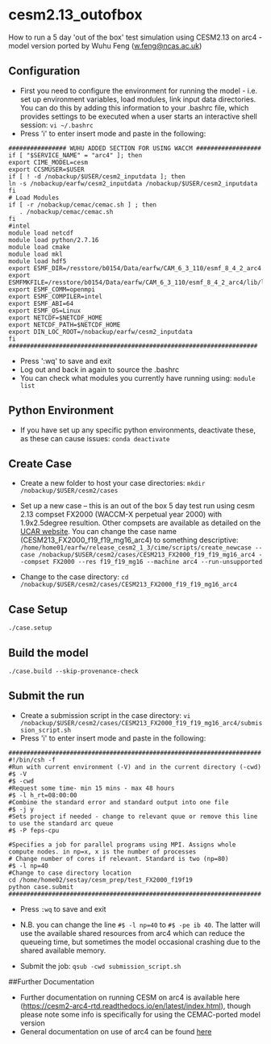 # cesm2.13_outofbox
How to run a 5 day 'out of the box' test simulation using CESM2.13 on arc4 - model version ported by Wuhu Feng (w.feng@ncas.ac.uk)

## Configuration 
- First you need to configure the environment for running the model - i.e. set up environment variables, load modules, link input data directories. You can do this by adding this information to your .bashrc file, which provides settings to be executed when a user starts an interactive shell session:
`vi ~/.bashrc`
- Press 'i' to enter insert mode and paste in the following:
```
################ WUHU ADDED SECTION FOR USING WACCM ##################
if [ "$SERVICE_NAME" = "arc4" ]; then
export CIME_MODEL=cesm
export CCSMUSER=$USER
if [ ! -d /nobackup/$USER/cesm2_inputdata ]; then
ln -s /nobackup/earfw/cesm2_inputdata /nobackup/$USER/cesm2_inputdata
fi
# Load Modules
if [ -r /nobackup/cemac/cemac.sh ] ; then
   . /nobackup/cemac/cemac.sh
fi
#intel
module load netcdf
module load python/2.7.16
module load cmake
module load mkl
module load hdf5
export ESMF_DIR=/resstore/b0154/Data/earfw/CAM_6_3_110/esmf_8_4_2_arc4
export ESMFMKFILE=/resstore/b0154/Data/earfw/CAM_6_3_110/esmf_8_4_2_arc4/lib/libO/Linux.intel.64.openmpi.default/esmf.mk
export ESMF_COMM=openmpi
export ESMF_COMPILER=intel
export ESMF_ABI=64
export ESMF_OS=Linux
export NETCDF=$NETCDF_HOME
export NETCDF_PATH=$NETCDF_HOME
export DIN_LOC_ROOT=/nobackup/earfw/cesm2_inputdata
fi
#####################################################################
```
- Press ':wq' to save and exit
- Log out and back in again to source the .bashrc
- You can check what modules you currently have running using:
`module list`

## Python Environment
- If you have set up any specific python environments, deactivate these, as these can cause issues:
`conda deactivate`

## Create Case
- Create a new folder to host your case directories:
`mkdir /nobackup/$USER/cesm2/cases`

-	Set up a new case – this is an out of the box 5 day test run using cesm 2.13 compset FX2000 (WACCM-X perpetual year 2000) with 1.9x2.5degree resultion. Other compsets are available as detailed on the [UCAR website](https://docs.cesm.ucar.edu/models/cesm2/config/2.1.3/compsets.html#www2). You can change the case name (CESM213_FX2000_f19_f19_mg16_arc4) to something descriptive:
`/home/home01/earfw/release_cesm2_1_3/cime/scripts/create_newcase --case /nobackup/$USER/cesm2/cases/CESM213_FX2000_f19_f19_mg16_arc4 --compset FX2000 --res f19_f19_mg16 --machine arc4 --run-unsupported`

- Change to the case directory:
`cd /nobackup/$USER/cesm2/cases/CESM213_FX2000_f19_f19_mg16_arc4`

## Case Setup
`./case.setup`

## Build the model
`./case.build --skip-provenance-check`

## Submit the run
- Create a submission script in the case directory:
`vi /nobackup/$USER/cesm2/cases/CESM213_FX2000_f19_f19_mg16_arc4/submission_script.sh`
- Press 'i' to enter insert mode and paste in the following:
```
######################################################################
#!/bin/csh -f
#Run with current environment (-V) and in the current directory (-cwd)
#$ -V
#$ -cwd
#Request some time- min 15 mins - max 48 hours
#$ -l h_rt=08:00:00
#Combine the standard error and standard output into one file
#$ -j y
#Sets project if needed - change to relevant quue or remove this line to use the standard arc queue
#$ -P feps-cpu

#Specifies a job for parallel programs using MPI. Assigns whole compute nodes. in np=x, x is the number of processes
# Change number of cores if relevant. Standard is two (np=80) 
#$ -l np=40
#Change to case directory location
cd /home/home02/sestay/cesm_prep/test_FX2000_f19f19 
python case.submit
######################################################################
```
- Press `:wq` to save and exit
- N.B. you can change the line `#$ -l np=40` to `#$ -pe ib 40`. The latter will use the available shared resources from arc4 which can reduce the queueing time, but sometimes the model occasional crashing due to the shared available memory.

- Submit the job:
`qsub -cwd submission_script.sh` 

##Further Documentation
- Further documentation on running CESM on arc4 is available here (https://cesm2-arc4-rtd.readthedocs.io/en/latest/index.html), though please note some info is specifically for using the CEMAC-ported model version
- General documentation on use of arc4 can be found [here](https://arcdocs.leeds.ac.uk/systems/arc4.html)

